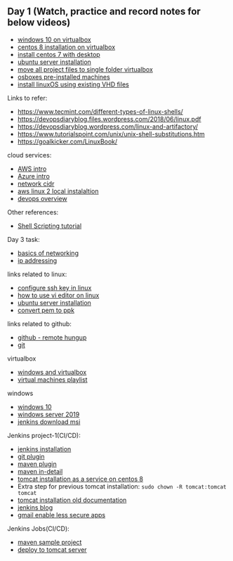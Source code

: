 ## Day 1 (Watch, practice and record notes for below videos)

- [windows 10 on virtualbox](https://www.youtube.com/watch?v=DPNd3H9rxpg&list=PLr_v6Swg6-DIxHtionQbc3v8cht2o8yoX&index=5)
- [centos 8 installation on virtualbox](https://www.youtube.com/watch?v=YFkGPmt7Vb8&list=PLr_v6Swg6-DIxHtionQbc3v8cht2o8yoX&index=17)
- [install centos 7 with desktop](https://www.youtube.com/watch?v=JmOk08A6Gr8&list=PLr_v6Swg6-DIxHtionQbc3v8cht2o8yoX&index=12)
- [ubuntu server installation](https://www.youtube.com/watch?v=Dopd_2gUaiI&list=PLr_v6Swg6-DIxHtionQbc3v8cht2o8yoX&index=14)
- [move all project files to single folder virtualbox](https://www.youtube.com/watch?v=AOM_ZU0BXKg&list=PLr_v6Swg6-DIxHtionQbc3v8cht2o8yoX&index=3)
- [osboxes pre-installed machines](https://www.youtube.com/watch?v=Yl9wnx8--8A&list=PLr_v6Swg6-DIxHtionQbc3v8cht2o8yoX&index=9)
- [install linuxOS using existing VHD files](https://www.youtube.com/watch?v=EhA6_CKVbQo&list=PLr_v6Swg6-DIxHtionQbc3v8cht2o8yoX&index=8)


Links to refer:

- https://www.tecmint.com/different-types-of-linux-shells/
- https://devopsdiaryblog.files.wordpress.com/2018/06/linux.pdf
- https://devopsdiaryblog.wordpress.com/linux-and-artifactory/
- https://www.tutorialspoint.com/unix/unix-shell-substitutions.htm
- https://goalkicker.com/LinuxBook/

cloud services:
- [AWS intro](https://www.youtube.com/watch?v=I9hD4CN_TW8&list=PLOSkvxLm9sk4y-onr0AM7ulWKn-gDS_GR&index=2)
- [Azure intro](https://www.youtube.com/watch?v=oyxFNmBhWQw&list=PLOSkvxLm9sk4y-onr0AM7ulWKn-gDS_GR&index=3)
- [network cidr](https://www.youtube.com/watch?v=cjEuvcXqtRk&list=PLr_v6Swg6-DLnvGYEHr7s-NNTKgf8cVUE&index=2&t=181s)
- [aws linux 2 local instalaltion](https://www.youtube.com/watch?v=9VSkRw5Cnnc&list=PLr_v6Swg6-DLnvGYEHr7s-NNTKgf8cVUE&index=1)
- [devops overview](https://www.youtube.com/watch?v=gr0-6WAFWlw&list=PLr_v6Swg6-DICmGtvfZ6rjrkgCmmK5EGP&index=3)

Other references:
- [Shell Scripting tutorial](https://www.youtube.com/watch?v=GtovwKDemnI)

Day 3 task:
- [basics of networking](https://www.geeksforgeeks.org/basics-computer-networking/)
- [ip addressing](https://linuxdiaryblog.blogspot.com/2019/07/networks-and-subnetting.html)

links related to linux:
- [configure ssh key in linux](https://devopsdiaryblog.wordpress.com/2021/08/02/configure-ssh-key-auth-and-disable-password-auth/)
- [how to use vi editor on linux](https://www.youtube.com/watch?v=YOBFXayvqAo&list=PLr_v6Swg6-DKuRHw1enbg9-C3_OmuwjFO&index=11)
- [ubuntu server installation](https://www.youtube.com/watch?v=Dopd_2gUaiI&list=PLr_v6Swg6-DKuRHw1enbg9-C3_OmuwjFO&index=14&t=12s)
- [convert pem to ppk](https://www.youtube.com/watch?v=XHVjpVP_bjo&list=PLr_v6Swg6-DKuRHw1enbg9-C3_OmuwjFO&index=2)

links related to github:
- [github - remote hungup](https://devopsdiaryblog.wordpress.com/2017/07/07/git-remote-end-hung-up-error/)
- [git](https://devopsdiaryblog.wordpress.com/git/)

virtualbox
- [windows and virtualbox](https://devopsdiaryblog.wordpress.com/windows/)
- [virtual machines playlist](https://www.youtube.com/playlist?list=PLr_v6Swg6-DIxHtionQbc3v8cht2o8yoX)

windows
- [windows 10](https://www.microsoft.com/en-in/software-download/windows10)
- [windows server 2019](https://www.microsoft.com/en-us/evalcenter/evaluate-windows-server-2019)
- [jenkins download msi](https://www.jenkins.io/download/)

Jenkins project-1(CI/CD):
- [jenkins installation](env_setup/Jenkins_Installation.MD)
- [git plugin](env_setup/Git_plugin_install.MD)
- [maven plugin](env_setup/maven_install.MD)
- [maven in-detail](https://www.tutorialspoint.com/maven/index.htm)
- [tomcat installation as a service on centos 8](https://tecadmin.net/install-tomcat-9-on-centos-8/)
- Extra step for previous tomcat installation: ```sudo chown -R tomcat:tomcat tomcat```
- [tomcat installation old documentation](env_setup/tomcat_installation.MD)
- [jenkins blog](https://devopsdiaryblog.wordpress.com/jenkins/)
- [gmail enable less secure apps](https://hotter.io/docs/email-accounts/secure-app-gmail/)


Jenkins Jobs(CI/CD):
- [maven sample project](env_setup/jenkins_jobs/My_First_Maven_Build.MD)
- [deploy to tomcat server](env_setup/jenkins_jobs/Deploy_on_Tomcat_Server.MD)

